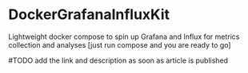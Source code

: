 # DockerGrafanaInfluxKit
Lightweight docker compose to spin up Grafana and Influx for metrics collection and analyses [just run compose and you are ready to go]

#TODO add the link and description as soon as article is published
